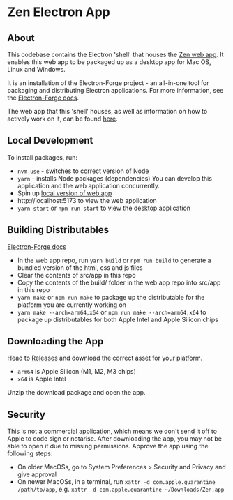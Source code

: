 # Zen Electron App
## About
This codebase contains the Electron 'shell' that houses the [Zen web app](https://zen.cephasteom.co.uk/). It enables this web app to be packaged up as a desktop app for Mac OS, Linux and Windows.

It is an installation of the Electron-Forge project - an all-in-one tool for packaging and distributing Electron applications. For more information, see the [Electron-Forge docs](https://www.electronforge.io/).

The web app that this 'shell' houses, as well as information on how to actively work on it, can be found [here](https://github.com/cephasteom/zen-3).

## Local Development
To install packages, run:
* `nvm use` - switches to correct version of Node
* `yarn` - installs Node packages (dependencies)
You can develop this application and the web application concurrently. 
* Spin up [local version of web app](https://github.com/cephasteom/zen-3) 
* http://localhost:5173 to view the web application
* `yarn start` or `npm run start` to view the desktop application

## Building Distributables
[Electron-Forge docs](https://www.electronforge.io/#building-distributables)

* In the web app repo, run `yarn build` or `npm run build` to generate a bundled version of the html, css and js files
* Clear the contents of src/app in this repo
* Copy the contents of the build/ folder in the web app repo into src/app in this repo
* `yarn make` or `npm run make` to package up the distributable for the platform you are currently working on
* `yarn make --arch=arm64,x64` or `npm run make --arch=arm64,x64` to package up distributables for both Apple Intel and Apple Silicon chips

## Downloading the App
Head to [Releases](https://github.com/cephasteom/zen-electron/releases) and download the correct asset for your platform. 
* `arm64` is Apple Silicon (M1, M2, M3 chips)
* `x64` is Apple Intel

Unzip the download package and open the app.

## Security
This is not a commercial application, which means we don't send it off to Apple to code sign or notarise. After downloading the app, you may not be able to open it due to missing permissions. Approve the app using the following steps:
* On older MacOSs, go to System Preferences > Security and Privacy and give approval
* On newer MacOSs, in a terminal, run `xattr -d com.apple.quarantine /path/to/app`, e.g. `xattr -d com.apple.quarantine ~/Downloads/Zen.app`
